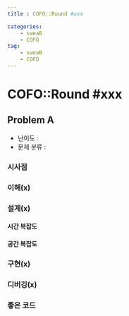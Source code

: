 ```yaml
---
title : COFO::Round #xxx

categories:
    - sweaB
    - COFO
tag:
    - sweaB
    - COFO
---
```

# COFO::Round #xxx
[COFO]:<x>

## Problem A

- 난이도 : 
- 문제 분류 :

### 시사점

### 이해(x)

### 설계(x)

#### 시간 복잡도

#### 공간 복잡도

### 구현(x)

### 디버깅(x)

### 좋은 코드


